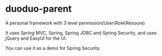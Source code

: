 duoduo-parent
=============

A personal framework with 3 level permission(User\Role\Resoure)

It uses Spring MVC, Spring, Spring JDBC and Spring Security, and uses jQuery and  EasyUI for the UI.

You can use it as a demo for Spring Security.
